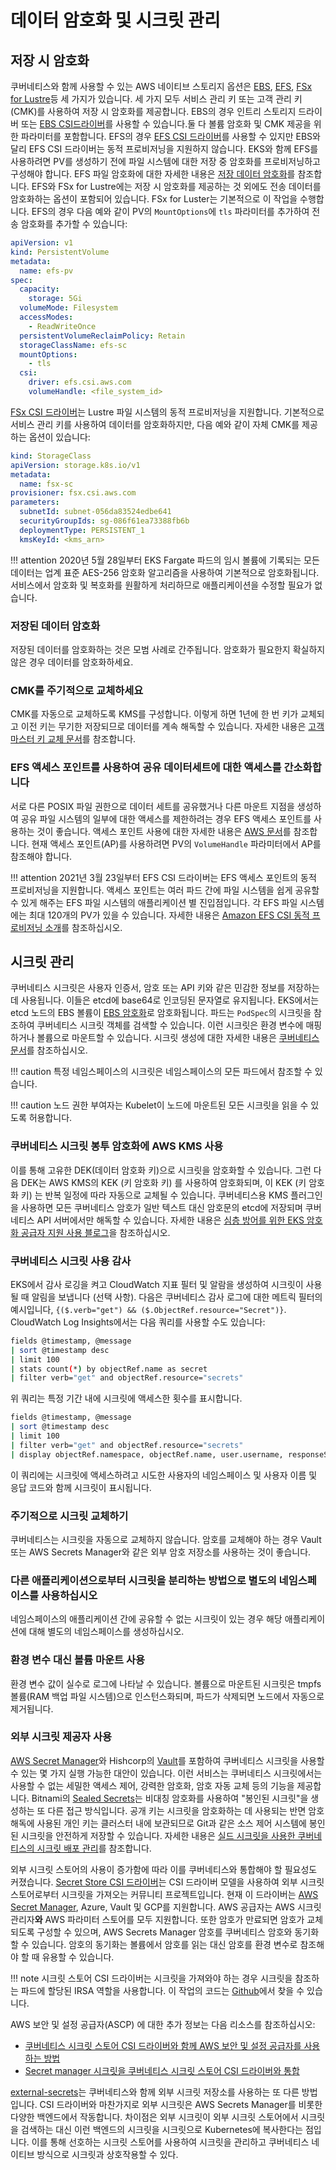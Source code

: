 # 데이터 암호화 및 시크릿 관리

## 저장 시 암호화

쿠버네티스와 함께 사용할 수 있는 AWS 네이티브 스토리지 옵션은 [EBS](https://docs.aws.amazon.com/AWSEC2/latest/UserGuide/AmazonEBS.html), [EFS](https://docs.aws.amazon.com/AWSEC2/latest/UserGuide/AmazonEFS.html), [FSx for Lustre](https://docs.aws.amazon.com/fsx/latest/LustreGuide/what-is.html)등 세 가지가 있습니다. 세 가지 모두 서비스 관리 키 또는 고객 관리 키 (CMK)를 사용하여 저장 시 암호화를 제공합니다. EBS의 경우 인트리 스토리지 드라이버 또는 [EBS CSI드라이버](https://github.com/kubernetes-sigs/aws-ebs-csi-driver)를 사용할 수 있습니다.둘 다 볼륨 암호화 및 CMK 제공을 위한 파라미터를 포함합니다. EFS의 경우 [EFS CSI 드라이버](https://github.com/kubernetes-sigs/aws-efs-csi-driver)를 사용할 수 있지만 EBS와 달리 EFS CSI 드라이버는 동적 프로비저닝을 지원하지 않습니다. EKS와 함께 EFS를 사용하려면 PV를 생성하기 전에 파일 시스템에 대한 저장 중 암호화를 프로비저닝하고 구성해야 합니다. EFS 파일 암호화에 대한 자세한 내용은 [저장 데이터 암호화](https://docs.aws.amazon.com/efs/latest/ug/encryption-at-rest.html)를 참조합니다. EFS와 FSx for Lustre에는 저장 시 암호화를 제공하는 것 외에도 전송 데이터를 암호화하는 옵션이 포함되어 있습니다. FSx for Luster는 기본적으로 이 작업을 수행합니다. EFS의 경우 다음 예와 같이 PV의 `MountOptions`에 `tls` 파라미터를 추가하여 전송 암호화를 추가할 수 있습니다:

```yaml
apiVersion: v1
kind: PersistentVolume
metadata:
  name: efs-pv
spec:
  capacity:
    storage: 5Gi
  volumeMode: Filesystem
  accessModes:
    - ReadWriteOnce
  persistentVolumeReclaimPolicy: Retain
  storageClassName: efs-sc
  mountOptions:
    - tls
  csi:
    driver: efs.csi.aws.com
    volumeHandle: <file_system_id>
```

[FSx CSI 드라이버](https://github.com/kubernetes-sigs/aws-fsx-csi-driver)는 Lustre 파일 시스템의 동적 프로비저닝을 지원합니다. 기본적으로 서비스 관리 키를 사용하여 데이터를 암호화하지만, 다음 예와 같이 자체 CMK를 제공하는 옵션이 있습니다:

```yaml
kind: StorageClass
apiVersion: storage.k8s.io/v1
metadata:
  name: fsx-sc
provisioner: fsx.csi.aws.com
parameters:
  subnetId: subnet-056da83524edbe641
  securityGroupIds: sg-086f61ea73388fb6b
  deploymentType: PERSISTENT_1
  kmsKeyId: <kms_arn>
```

!!! attention
    2020년 5월 28일부터 EKS Fargate 파드의 임시 볼륨에 기록되는 모든 데이터는 업계 표준 AES-256 암호화 알고리즘을 사용하여 기본적으로 암호화됩니다. 서비스에서 암호화 및 복호화를 원활하게 처리하므로 애플리케이션을 수정할 필요가 없습니다.

### 저장된 데이터 암호화

저장된 데이터를 암호화하는 것은 모범 사례로 간주됩니다. 암호화가 필요한지 확실하지 않은 경우 데이터를 암호화하세요.

### CMK를 주기적으로 교체하세요

CMK를 자동으로 교체하도록 KMS를 구성합니다. 이렇게 하면 1년에 한 번 키가 교체되고 이전 키는 무기한 저장되므로 데이터를 계속 해독할 수 있습니다. 자세한 내용은 [고객 마스터 키 교체 문서](https://docs.aws.amazon.com/kms/latest/developerguide/rotate-keys.html)를 참조합니다.

### EFS 액세스 포인트를 사용하여 공유 데이터세트에 대한 액세스를 간소화합니다

서로 다른 POSIX 파일 권한으로 데이터 세트를 공유했거나 다른 마운트 지점을 생성하여 공유 파일 시스템의 일부에 대한 액세스를 제한하려는 경우 EFS 액세스 포인트를 사용하는 것이 좋습니다. 액세스 포인트 사용에 대한 자세한 내용은 [AWS 문서](https://docs.aws.amazon.com/efs/latest/ug/efs-access-points.html)를 참조합니다. 현재 액세스 포인트(AP)를 사용하려면 PV의 `VolumeHandle` 파라미터에서 AP를 참조해야 합니다.

!!! attention
    2021년 3월 23일부터 EFS CSI 드라이버는 EFS 액세스 포인트의 동적 프로비저닝을 지원합니다. 액세스 포인트는 여러 파드 간에 파일 시스템을 쉽게 공유할 수 있게 해주는 EFS 파일 시스템의 애플리케이션 별 진입점입니다. 각 EFS 파일 시스템에는 최대 120개의 PV가 있을 수 있습니다. 자세한 내용은 [Amazon EFS CSI 동적 프로비저닝 소개](https://aws.amazon.com/blogs/containers/introducing-efs-csi-dynamic-provisioning/)를 참조하십시오.

## 시크릿 관리

쿠버네티스 시크릿은 사용자 인증서, 암호 또는 API 키와 같은 민감한 정보를 저장하는 데 사용됩니다. 이들은 etcd에 base64로 인코딩된 문자열로 유지됩니다. EKS에서는 etcd 노드의 EBS 볼륨이 [EBS 암호화](https://docs.aws.amazon.com/AWSEC2/latest/UserGuide/EBSEncryption.html)로 암호화됩니다. 파드는 `PodSpec`의 시크릿을 참조하여 쿠버네티스 시크릿 객체를 검색할 수 있습니다. 이런 시크릿은 환경 변수에 매핑하거나 볼륨으로 마운트할 수 있습니다. 시크릿 생성에 대한 자세한 내용은 [쿠버네티스 문서](https://kubernetes.io/docs/concepts/configuration/secret/)를 참조하십시오.

!!! caution
    특정 네임스페이스의 시크릿은 네임스페이스의 모든 파드에서 참조할 수 있습니다.

!!! caution
    노드 권한 부여자는 Kubelet이 노드에 마운트된 모든 시크릿을 읽을 수 있도록 허용합니다.

### 쿠버네티스 시크릿 봉투 암호화에 AWS KMS 사용

이를 통해 고유한 DEK(데이터 암호화 키)으로 시크릿을 암호화할 수 있습니다. 그런 다음 DEK는 AWS KMS의 KEK (키 암호화 키) 를 사용하여 암호화되며, 이 KEK (키 암호화 키) 는 반복 일정에 따라 자동으로 교체될 수 있습니다. 쿠버네티스용 KMS 플러그인을 사용하면 모든 쿠버네티스 암호가 일반 텍스트 대신 암호문의 etcd에 저장되며 쿠버네티스 API 서버에서만 해독할 수 있습니다.
자세한 내용은 [심층 방어를 위한 EKS 암호화 공급자 지원 사용 블로그](https://aws.amazon.com/blogs/containers/using-eks-encryption-provider-support-for-defense-in-depth/)을 참조하십시오.

### 쿠버네티스 시크릿 사용 감사

EKS에서 감사 로깅을 켜고 CloudWatch 지표 필터 및 알람을 생성하여 시크릿이 사용될 때 알림을 보냅니다 (선택 사항). 다음은 쿠버네티스 감사 로그에 대한 메트릭 필터의 예시입니다, `{($.verb="get") && ($.ObjectRef.resource="Secret")}`. CloudWatch Log Insights에서는 다음 쿼리를 사용할 수도 있습니다:

```bash
fields @timestamp, @message
| sort @timestamp desc
| limit 100
| stats count(*) by objectRef.name as secret
| filter verb="get" and objectRef.resource="secrets"
```

위 쿼리는 특정 기간 내에 시크릿에 액세스한 횟수를 표시합니다.

```bash
fields @timestamp, @message
| sort @timestamp desc
| limit 100
| filter verb="get" and objectRef.resource="secrets"
| display objectRef.namespace, objectRef.name, user.username, responseStatus.code
```

이 쿼리에는 시크릿에 액세스하려고 시도한 사용자의 네임스페이스 및 사용자 이름 및 응답 코드와 함께 시크릿이 표시됩니다.

### 주기적으로 시크릿 교체하기

쿠버네티스는 시크릿을 자동으로 교체하지 않습니다. 암호를 교체해야 하는 경우 Vault 또는 AWS Secrets Manager와 같은 외부 암호 저장소를 사용하는 것이 좋습니다.

### 다른 애플리케이션으로부터 시크릿을 분리하는 방법으로 별도의 네임스페이스를 사용하십시오

네임스페이스의 애플리케이션 간에 공유할 수 없는 시크릿이 있는 경우 해당 애플리케이션에 대해 별도의 네임스페이스를 생성하십시오.

### 환경 변수 대신 볼륨 마운트 사용

환경 변수 값이 실수로 로그에 나타날 수 있습니다. 볼륨으로 마운트된 시크릿은 tmpfs 볼륨(RAM 백업 파일 시스템)으로 인스턴스화되며, 파드가 삭제되면 노드에서 자동으로 제거됩니다.

### 외부 시크릿 제공자 사용

[AWS Secret Manager](https://aws.amazon.com/secrets-manager/)와 Hishcorp의 [Vault](https://www.hashicorp.com/blog/injecting-vault-secrets-into-kubernetes-pods-via-a-sidecar/)를 포함하여 쿠버네티스 시크릿을 사용할 수 있는 몇 가지 실행 가능한 대안이 있습니다. 이런 서비스는 쿠버네티스 시크릿에서는 사용할 수 없는 세밀한 액세스 제어, 강력한 암호화, 암호 자동 교체 등의 기능을 제공합니다. Bitnami의 [Sealed Secrets](https://github.com/bitnami-labs/sealed-secrets)는 비대칭 암호화를 사용하여 "봉인된 시크릿"을 생성하는 또 다른 접근 방식입니다. 공개 키는 시크릿을 암호화하는 데 사용되는 반면 암호 해독에 사용된 개인 키는 클러스터 내에 보관되므로 Git과 같은 소스 제어 시스템에 봉인된 시크릿을 안전하게 저장할 수 있습니다. 자세한 내용은 [실드 시크릿을 사용한 쿠버네티스의 시크릿 배포 관리](https://aws.amazon.com/blogs/opensource/managing-secrets-deployment-in-kubernetes-using-sealed-secrets/)를 참조합니다.

외부 시크릿 스토어의 사용이 증가함에 따라 이를 쿠버네티스와 통합해야 할 필요성도 커졌습니다. [Secret Store CSI 드라이버](https://github.com/kubernetes-sigs/secrets-store-csi-driver)는 CSI 드라이버 모델을 사용하여 외부 시크릿 스토어로부터 시크릿을 가져오는 커뮤니티 프로젝트입니다. 현재 이 드라이버는 [AWS Secret Manager](https://github.com/aws/secrets-store-csi-driver-provider-aws), Azure, Vault 및 GCP를 지원합니다. AWS 공급자는 AWS 시크릿 관리자**와** AWS 파라미터 스토어를 모두 지원합니다. 또한 암호가 만료되면 암호가 교체되도록 구성할 수 있으며, AWS Secrets Manager 암호를 쿠버네티스 암호와 동기화할 수 있습니다. 암호의 동기화는 볼륨에서 암호를 읽는 대신 암호를 환경 변수로 참조해야 할 때 유용할 수 있습니다.

!!! note
    시크릿 스토어 CSI 드라이버는 시크릿을 가져와야 하는 경우 시크릿을 참조하는 파드에 할당된 IRSA 역할을 사용합니다. 이 작업의 코드는 [Github](https://github.com/aws/secrets-store-csi-driver-provider-aws/blob/main/auth/auth.go)에서 찾을 수 있습니다.

AWS 보안 및 설정 공급자(ASCP) 에 대한 추가 정보는 다음 리소스를 참조하십시오:

- [쿠버네티스 시크릿 스토어 CSI 드라이버와 함께 AWS 보안 및 설정 공급자를 사용하는 방법](https://aws.amazon.com/blogs/security/how-to-use-aws-secrets-configuration-provider-with-kubernetes-secrets-store-csi-driver/)
- [Secret manager 시크릿을 쿠버네티스 시크릿 스토어 CSI 드라이버와 통합](https://docs.aws.amazon.com/secretsmanager/latest/userguide/integrating_csi_driver.html)

[external-secrets](https://github.com/external-secrets/kubernetes-external-secrets)는 쿠버네티스와 함께 외부 시크릿 저장소를 사용하는 또 다른 방법입니다. CSI 드라이버와 마찬가지로 외부 시크릿은 AWS Secrets Manager를 비롯한 다양한 백엔드에서 작동합니다. 차이점은 외부 시크릿이 외부 시크릿 스토어에서 시크릿을 검색하는 대신 이런 백엔드의 시크릿을 시크릿으로 Kubernetes에 복사한다는 점입니다. 이를 통해 선호하는 시크릿 스토어를 사용하여 시크릿을 관리하고 쿠버네티스 네이티브 방식으로 시크릿과 상호작용할 수 있다.
